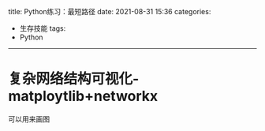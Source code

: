 title: Python练习：最短路径
date: 2021-08-31 15:36
categories:
- 生存技能
tags:
- Python
---

# 复杂网络结构可视化-matploytlib+networkx

可以用来画图

